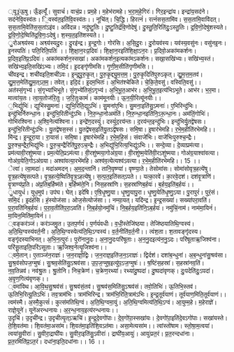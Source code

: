 

  
्यू३॒॑ऊ॒षु। ऊँ॒इत्यूँ॑। सुवाचं॑। वाचं॒प्र। प्रम॒हे। म॒हेभ॑रामहे। भ॒रा॒म॒हे॒गिरः॑। गिर॒इन्द्रा॑य। इन्द्रा॑य॒सद॑ने। सद॑नेवि॒वस्व॑तः। ि॒वस्व॑त॒इति॑वि॒वस्व॑तः।। नूचि॑त्। चि॒द्धि। हिरत्नं॑। रत्नं॑सस॒तामि॑व। स॒स॒तामि॒वावि॑दत्। स॒स॒तामि॒वेति॑स॒स॒तांऽइ॑व। अवि॑दन्न। नदु॑ष्टु॒तिः। दु॒ष्टु॒तिर्द्र॑वि॒णोदेषु॑। दु॒स्तु॒ति॒रिति॑दुः॒ऽस्तु॒तिः। द्र॒वि॒णॊ॒देषु॑शस्यते। द्र॒वि॒णो॒दे॒ष्विति॑द्र॒वि॒णः॒ऽदेषु॑। श॒स्य॒त॒इति॑शस्यते।।  
ु॒रोअश्व्य॑स्य। अश्व्य॑स्यदु॒रः। दु॒रइ॑न्द्र। इ॒न्द्र॒गोः। गोर॑सि। अ॒सि॒दु॒रः। दु॒रोयव॑स्य। यव॑स्य॒वसु॑नः। वसु॑नइ॒नः। इ॒नस्पतिः॑। पति॒रिति॒पतिः॑ ।। शि॒क्षा॒न॒रःप्र॒दिवः॑। शि॒क्षा॒न॒रइति॑शि॒क्षा॒ऽन॒रः। प्र॒दिवो॒अका॑मकर्शनः। प्र॒दिव॒इति॑प्र॒ऽदिवः॑। अका॑मकर्शन॒स्सखा॑। अका॑मकर्शन॒इत्यका॑मऽकर्शनः। सखा॒सखि॑भ्यः। सखि॑भ्य॒स्तं। सखि॑भ्य॒इति॒सखि॑ऽभ्यः। तमि॒दं। इ॒दङ्गृ॑णीमसि। गृ॒णी॒म॒सीति॑गृणीमसि।।  
ची॑वइन्द्र। शची॑वइति॒शची॑ऽवः। इ॒न्द्र॒पु॒रु॒कृ॒त्। पु॒रु॒कृ॒द्द्यु॒म॒त्त॒म॒। पु॒रु॒कृ॒दिति॑पुरुऽकृत्। द्यु॒म॒त्त॒म॒तव॑। द्यु॒म॒त्त॒मेति॑द्यु॒म॒त्ऽत॒म॒। तवेत्। इदि॒दं। इ॒दम॒भितः॑। अ॒भित॑श्चेकिते। चे॒कि॒ते॒वसु॑। वस्विति॒वसु॑।। अत॑स्सं॒गृभ्य॑। सं॒गृभ्या॑भिभूते। सं॒गृभ्ये॑तिसं॒ऽगृभ्य॑। अ॒भि॒भू॒त॒आभ॑र। अ॒भि॒भू॒त॒इत्य॑भिऽभूते। आभ॑र। भ॒र॒मा। मात्वा॑य॒तः। त्वा॒य॒तोज॑रि॒तुः। ज॒रि॒तुःकामं॑। काम॑मूनयीः। ऊ॒न॒यी॒रित्यू॑नयीः।।  
॒भिर्द्युभिः॑। द्युभि॑स्सु॒मनाः॑। द्युभि॒रिति॒द्युऽभिः॑। सु॒मना॑ए॒भिः। सु॒मना॒इति॑सु॒ऽमनाः॑। ए॒भिरिन्दु॑भिः। इन्दु॑भिर्निरुन्धा॒नः। इन्दु॑भि॒रितीन्दु॑ऽभिः। नि॒रु॒न्धा॒नोअम॑तिं। नि॒रु॒न्धा॒नइति॑नि॒ऽरू॒न्धा॒नः। अम॑तिं॒गोभिः॑। गोभि॑रश्विना। अ॒श्वि॒नेत्य॑श्विना।। इन्द्रे॑ण॒दस्युं॑। दस्युं॑द॒रय॑न्तः। द॒रय॑न्त॒इन्दु॑भिः। इन्दु॑भिर्यु॒तद्वे॑षसः। इन्दु॑भि॒रितीन्दु॑ऽभिः। यु॒तद्वे॑षस॒स्सं। यु॒तद्वे॑षस॒इति॑यु॒तऽद्वे॑षसः। समि॒षा। इ॒षार॑भेमहि। र॒भे॒म॒हीति॑रभेमहि।।  
मि॑न्द्र। इ॒न्द्र॒रा॒या। रा॒यासं। समि॒षा। इ॒षार॑भेमहि। र॒भे॒म॒हि॒सं। संवाजे॑भिः। वाजे॑भिःपुरुश्च॒न्द्रैः। पु॒रु॒श्च॒न्द्रैर॒भिद्यु॑भिः। पु॒रु॒च॒न्द्रैरिति॑पु॒रु॒ऽच॒न्द्रैः। अ॒भिद्यु॑भि॒रित्य॒भिद्यु॑ऽभिः।। सन्दे॒व्या। दे॒व्याप्रम॑त्या। प्रम॑त्यावी॒रशु॑ष्मया। प्रम॒त्येति॒प्रऽम॑त्या। वी॒रशु॑ष्मया॒गोअ॑ग्र॒या। वी॒रशु॑ष्म॒येति॑वी॒रऽशु॑ष्मया। गोअ॑ग्र॒याश्वा॑वत्या। गोअ॑ग्र॒येति॒गोऽअ॑ग्रया। अश्वा॑वत्या॒रभे॑महि। अश्व॑व॒त्येत्यश्व॑ऽवत्या। र॒भे॒म॒हीति॑रभेमहि।। 15 ।।  
ेत्वा॑। त्वा॒मदाः॑। मदा॑अमदन्। अ॒म॒द॒न्तानि॑। तानि॒वृष्ण्या॑। वृष्ण्या॒ते। तेसोमा॑सः। सोमा॑सोवृत्र॒हत्ये॑षु। वृ॒त्र॒हत्ये॑षुसत्पते। वृ॒त्र॒हत्ये॒ष्विति॑वृ॒त्र॒ऽहत्ये॑षु। स॒त्प॒त॒इति॑सत्ऽपते।। यत्का॒रवे॑। का॒रवे॒दश॑। दश॑वृ॒त्राणि॑। वृ॒त्राण्य॑प्र॒ति। अ॑प्र॒तिब॒र्हिष्म॑ते। ब॒र्हिष्म॑ते॒नि। निस॒हस्रा॑णि। स॒हस्रा॑णिब॒र्हयः॑। ब॒र्हय॒इति॑ब॒र्हयः॑।।  
ु॒धायुधं॑। युध॒मुप॑। उप॑घ। घेत्। इदे॑षि। ए॒षि॒धृ॒ष्णु॒या। धृ॒ष्णु॒यापु॒रा। धृ॒ष्णु॒येति॑धृ॒ष्णु॒ऽया। पु॒रापुरं॑। पुरं॒सं। समि॒दं। इ॒दंहं॑सि। हं॒स्योज॑सा। ओज॒सेत्योज॑सा।। नम्या॒यत्। यदि॑न्द्र। इ॒न्द्र॒सख्या॑। सख्या॑परा॒वति॑। प॒रा॒वति॑निब॒र्हयः॑। प॒रा॒व॒तीति॑प॒रा॒ऽवति॑। नि॒ब॒र्हयो॒नमु॑चिं। नि॒ब॒र्हय॒इति॑नि॒ऽब॒र्हयः॑। नमु॑चिं॒नाम॑। नाम॑मा॒यिनं॑। मा॒यिन॒मिति॑मा॒यिनं॑।।  
्वङ्कर॑ञ्जं। कर॑ञ्जमु॒त। उ॒तप॒र्णयं॑। प॒र्णयं॑वधीः। व॒धी॒स्तेजि॑ष्ठया। तेजि॑ष्ठयातिथि॒ग्वस्य॑। अ॒ति॒थि॒ग्वस्य॑वर्त॒नी। अ॒ति॒थि॒ग्वस्येत्य॑ति॒थि॒ऽग्वस्य॑। व॒र्त॒नीति॑व॒र्त॒नी।। त्वंश॒ता। श॒तावङ्गृ॑दस्य। वङ्गृ॑दस्याभिनत्। अ॒भि॒न॒त्पुरः॑। पुरो॑नानु॒दः। अ॒ना॒नु॒दःपरि॑षूताः। अ॒न॒नु॒दइत्य॑न॒नु॒ऽदः। परि॑षूताऋ॒जिश्व॑ना। परि॑सू॒ताइति॒परि॑ऽसूताः। ऋ॒जिश्व॒नेत्यृ॒जिश्व॑ना।।  
्वमे॒तान्। ए॒ताञ्ज॑न॒राज्ञः॑। ज॒न॒राज्ञो॒द्विः। ज॒न॒राज्ञ॒इति॑ज॒न॒ऽराज्ञः॑। द्विर्दश॑। दशा॑ब॒न्धुना॑। अ॒ब॒न्धुना॑सु॒श्रव॑सा। सु॒श्र॒व॑सोपज॒ग्मुषः॑। सु॒श्रव॒सेति॑सु॒ऽश्रव॑सा। उ॒प॒ज॒ग्मुष॒इत्यु॑प॒ऽज॒ग्मुषः॑।। ष॒ष्टिंस॒हस्रा॑। स॒हस्रा॑नव॒तिं। न॒व॒तिन्नव॑। नव॑श्रु॒तः। श्रु॒तोनि। निच॒क्रेण॑। च॒क्रेण॒रथ्या॑। रथ्या॑दु॒ष्पदा॑। दु॒ष्पदा॑वृणक्। दुः॒पदेति॑दुः॒ऽपदा॑। अ॒वृ॒ण॒गित्य॑वृणक्।।  
्वमा॑विथ। आ॒वि॒थ॒सु॒श्रव॑सं। सु॒श्रव॑सं॒तव॑। सु॒श्रव॑स॒मिति॑सु॒ऽश्रव॑सं। तवो॒तिभिः॑। ऊ॒तिभि॒स्तव॑। ऊ॒तिभि॒रित्यू॒तिऽभिः॑। तव॒त्राम॑भिः। त्राम॑भिरिन्द्र। त्राम॑भि॒रिति॒त्राम॑ऽभिः। इ॒न्द्र॒तूर्व॑याणं। तूर्व॑याण॒मिति॒तूर्व॑याणं।। त्वम॑स्मै। अ॒स्मै॒कुत्सं॑। कुत्स॑मतिथि॒ग्वं। अ॒ति॒थि॒ग्वमा॒युं। अ॒ति॒थि॒ग्वमित्य॑ति॒थि॒ऽग्वं। आ॒युम्म॒हे। म॒हेराज्ञे॑। राज्ञे॒यूने॑। यूने॑अरन्धनायः। अ॒र॒न्ध॒नाय॒इत्य॑रन्धनायः।।  
उ॒दृचि॑। उ॒दृची॑न्द्र। उ॒दृचीत्यृ॒त्ऽऋचि॑। इ॒न्द्र॒दे॒वगो॑पाः। दे॒व॒गो॑पा॒स्सखा॑यः। दे॒वगो॑पा॒इति॑दे॒वऽगो॑पाः। सखा॑यस्ते। ते॒शि॒वत॑माः। शि॒वत॑मा॒असा॑म। शि॒वत॑मा॒इति॑शि॒वऽत॑माः। असा॒मेत्यसा॑म।। त्वांस्तो॑षाम। स्तो॒षा॒म॒त्वया॑। त्वया॑सु॒वीराः॑। सु॒वीरा॒द्राघी॑यः। सु॒वीरा॒इति॑सु॒ऽवीराः॑। द्राघी॑य॒आयुः॑। आयुः॑प्रत॒रं। प्र॒त॒रन्दधा॑नाः। प्र॒त॒रमिति॑प्र॒ऽत॒रं। दधा॑ना॒इति॒दधा॑नाः।। 16 ।।  
